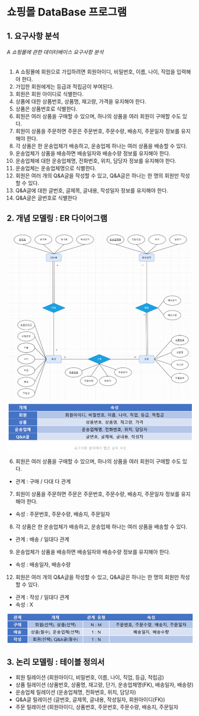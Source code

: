 # 쇼핑몰 DataBase 프로그램


## 1. 요구사항 분석
###### A 쇼핑몰에 관한 데이터베이스 요구사항 분석
1. A 쇼핑몰에 회원으로 가입하려면 회원아이디, 비밀번호, 이름, 나이, 직업을 입력해야 한다.
2. 가입한 회원에게는 등급과 적립금이 부여된다.
3. 회원은 회원 아이디로 식별한다.
4. 상품에 대한 상품번호, 상품명, 재고량, 가격을 유지해야 한다.
5. 상품은 상품번호로 식별한다.
6. 회원은 여러 상품을 구매할 수 있으며, 하나의 상품을 여러 회원이 구매할 수도 있다.
7. 회원이 상품을 주문하면 주문은 주문번호, 주문수량, 배송지, 주문일자 정보를 유지해야 한다.
8. 각 상품은 한 운송업체가 배송하고, 운송업체 하나는 여러 상품을 배송할 수 있다.
9. 운송업체가 상품을 배송하면 배송일자와 배송수량 정보를 유지해아 한다.
10. 운송업체에 대한 운송업체명, 전화번호, 위치, 담당자 정보를 유지해야 한다.
11. 운송업체는 운송업체명으로 식별한다.
12. 회원은 여러 개의 Q&A글을 작성할 수 있고, Q&A글은 하나는 한 명의 회원만 작성할 수 있다.
13. Q&A글에 대한 글번호, 글제목, 글내용, 작성일자 정보를 유지해야 한다.
14. Q&A글은 글번호로 식별한다

## 2. 개념 모델링 : ER 다이어그램
![Captum](./img/db_1.png)
![Captum](./img/db_2.png)

6. 회원은 여러 상품을 구매할 수 있으며, 하나의 상품을 여러 회원이 구매할 수도 있다.
- 관계 : 구매 / 다대 다 관계
7. 회원이 상품을 주문하면 주문은 주문번호, 주문수량, 배송지, 주문일자 정보를 유지해야
한다.
- 속성 : 주문번호, 주문수량, 배송지, 주문일자
8. 각 상품은 한 운송업체가 배송하고, 운송업체 하나는 여러 상품을 배송할 수 있다.
- 관계 : 배송 / 일대다 관계
9. 운송업체가 상품을 배송하면 배송일자와 배송수량 정보를 유지해아 한다.
- 속성 : 배송일자, 배송수량
12. 회원은 여러 개의 Q&A글을 작성할 수 있고, Q&A글은 하나는 한 명의 회원만 작성할 수
있다.
- 관계 : 작성 / 일대다 관계
- 속성 : X

![Captum](./img/db_3.png)

## 3. 논리 모델링 : 테이블 정의서
- 회원 릴레이션 (회원아이디, 비밀번호, 이름, 나이, 직업, 등급, 적립금)
- 상품 릴레이션 (상품번호, 상품명, 재고량, 단가, 운송업체명(FK), 배송일자, 배송량)
- 운송업체 릴레이션 (운송업체명, 전화번호, 위치, 담당자)
- Q&A글 릴레이션 (글번호, 글제목, 글내용, 작성일자, 회원아이디(FK))
- 주문 릴레이션 (회원아이디, 상품번호, 주문번호, 주문수량, 배송지, 주문일자
